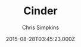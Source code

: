 ---
title: Cinder
github: https://github.com/chrissimpkins/cinder
demo: https://sourcefoundry.org/cinder/
author: Chris Simpkins
ssg:
  - MkDocs
cms:
  - No Cms
date: 2015-08-28T03:45:23.000Z
github_branch: master
description: A clean, responsive MkDocs theme
stale: false
---